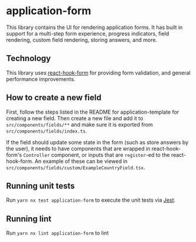# application-form

This library contains the UI for rendering application forms. It has built in support for a multi-step form experience, progress indicators, field rendering, custom field rendering, storing answers, and more.

## Technology

This library uses [react-hook-form](https://react-hook-form.com/) for providing form validation, and general performance improvements.

## How to create a new field

First, follow the steps listed in the README for application-template for creating a new field. Then create a new file and add it to `src/components/fields/**` and make sure it is exported from `src/components/fields/index.ts`.

If the field should update some state in the form (such as store answers by the user), it needs to have components that are wrapped in react-hook-form's `Controller` component, or inputs that are `register`-ed to the react-hook-form. An example of these can be viewed in `src/components/fields/custom/ExampleCountryField.tsx`.

## Running unit tests

Run `yarn nx test application-form` to execute the unit tests via [Jest](https://jestjs.io).

## Running lint

Run `yarn nx lint application-form` to lint
